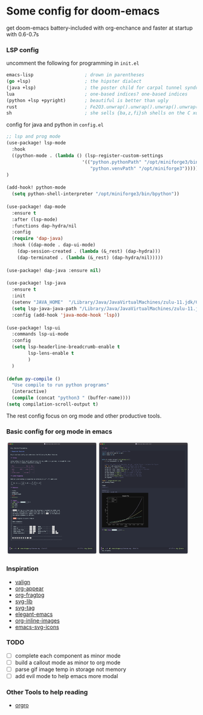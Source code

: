 # Some config for doom-emacs

get doom-emacs battery-included with org-enchance and faster at startup with 0.6-0.7s

### LSP config

uncomment the following for programming in `init.el`

```lisp
emacs-lisp                   ; drown in parentheses
(go +lsp)                    ; the hipster dialect
(java +lsp)                  ; the poster child for carpal tunnel syndrome
lua                          ; one-based indices? one-based indices
(python +lsp +pyright)       ; beautiful is better than ugly
rust                         ; Fe2O3.unwrap().unwrap().unwrap().unwrap()
sh                           ; she sells {ba,z,fi}sh shells on the C xor
```

config for java and python in `config.el`

```lisp
;; lsp and prog mode
(use-package! lsp-mode
  :hook
  ((python-mode . (lambda () (lsp-register-custom-settings
                            '(("python.pythonPath" "/opt/miniforge3/bin/python3"
                               "python.venvPath" "/opt/miniforge3"))))))
)

(add-hook! python-mode
  (setq python-shell-interpreter "/opt/miniforge3/bin/bpython"))

(use-package! dap-mode
  :ensure t
  :after (lsp-mode)
  :functions dap-hydra/nil
  :config
  (require 'dap-java)
  :hook ((dap-mode . dap-ui-mode)
    (dap-session-created . (lambda (&_rest) (dap-hydra)))
    (dap-terminated . (lambda (&_rest) (dap-hydra/nil)))))

(use-package! dap-java :ensure nil)

(use-package! lsp-java
  :ensure t
  :init
  (setenv "JAVA_HOME"  "/Library/Java/JavaVirtualMachines/zulu-11.jdk/Contents/Home")
  (setq lsp-java-java-path "/Library/Java/JavaVirtualMachines/zulu-11.jdk/Contents/Home/bin/java")
  :config (add-hook 'java-mode-hook 'lsp))

(use-package! lsp-ui
  :commands lsp-ui-mode
  :config
  (setq lsp-headerline-breadcrumb-enable t
        lsp-lens-enable t
        )
  )

(defun py-compile ()
  "Use compile to run python programs"
  (interactive)
  (compile (concat "python3 " (buffer-name))))
(setq compilation-scroll-output t)
```

The rest config focus on org mode and other productive tools.

### Basic config for org mode in emacs

<img src="imgs/show-case-00.png" width="48%"><img src="imgs/show-case-01.png" width="48%">


### Inspiration

- [valign](https://github.com/casouri/valign)
- [org-appear](https://github.com/awth13/org-appear)
- [org-fragtog](https://github.com/io12/org-fragtog)
- [svg-lib](https://github.com/rougier/svg-lib)
- [svg-tag](https://github.com/rougier/svg-tag-mode)
- [elegant-emacs](https://github.com/rougier/elegant-emacs)
- [org-inline-images](./lisp/org-inline-image.el)
- [emacs-svg-icons](https://github.com/rougier/emacs-svg-icon)

### TODO

- [ ] complete each component as minor mode
- [ ] build a callout mode as minor to org mode
- [ ] parse gif image temp in storage not memory 
- [ ] add evil mode to help emacs more modal

### Other Tools to help reading

- [orgro](https://github.com/luk3ya0/orgro)
